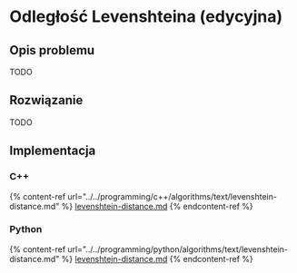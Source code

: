 # Odległość Levenshteina (edycyjna)

## Opis problemu

TODO

## Rozwiązanie

TODO

## Implementacja

### C++

{% content-ref url="../../programming/c++/algorithms/text/levenshtein-distance.md" %}
[levenshtein-distance.md](../../programming/c++/algorithms/text/levenshtein-distance.md)
{% endcontent-ref %}

### Python

{% content-ref url="../../programming/python/algorithms/text/levenshtein-distance.md" %}
[levenshtein-distance.md](../../programming/python/algorithms/text/levenshtein-distance.md)
{% endcontent-ref %}
